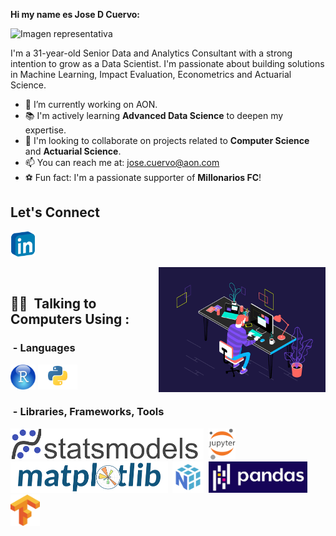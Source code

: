 <p><strong>Hi my name es Jose D Cuervo:</strong></p>

<img src="" alt="Imagen representativa">

<p>I'm a 31-year-old Senior Data and Analytics Consultant with a strong intention to grow as a Data Scientist. I'm passionate about building solutions in Machine Learning, Impact Evaluation, Econometrics and Actuarial Science.</p>

<ul>
  <li>🏢 I’m currently working on AON.</li>
  <li>📚 I'm actively learning <strong>Advanced Data Science</strong> to deepen my expertise.</li>
  <li>🤝 I'm looking to collaborate on projects related to <strong>Computer Science</strong> and <strong>Actuarial Science</strong>.</li>
  <li>📫 You can reach me at: <a href="mailto:jose.cuervo@aon.com">jose.cuervo@aon.com</a></li>
  <li>⚽ Fun fact: I'm a passionate supporter of <strong>Millonarios FC</strong>!</li>
</ul>


## Let's Connect 

[<img src='https://github.com/josecuervo9050/josecuervo9050/blob/main/Logo_Linke.png' alt='linkedin' height='40'>](https://www.linkedin.com/in/jdcuervo-129887108/)&nbsp;


<img alt="Coding Gif" src="https://github.com/josecuervo9050/josecuervo9050/blob/main/gif_computer.gif" height="200" align="right"/>&nbsp;
 <br/>
 
## 👨‍💻 &nbsp;Talking to Computers Using :

### &nbsp;- Languages

<img src = 'https://github.com/josecuervo9050/josecuervo9050/blob/main/R.jpg' height='40'/>&nbsp;<img src = 'https://github.com/josecuervo9050/josecuervo9050/blob/main/python.png' height='40'/>&nbsp;

### &nbsp;- Libraries, Frameworks, Tools  

<img src = 'https://github.com/josecuervo9050/josecuervo9050/blob/main/StatsModels.png' height='50'/>&nbsp;
<img src = 'https://github.com/josecuervo9050/josecuervo9050/blob/main/jupy.png' height='50'/>&nbsp;  
<img src = 'https://github.com/josecuervo9050/josecuervo9050/blob/main/matplotlib.png' height='50'/>&nbsp;
<img src = 'https://github.com/josecuervo9050/josecuervo9050/blob/main/numpy.png' height='50'/>&nbsp;
<img src = 'https://github.com/josecuervo9050/josecuervo9050/blob/main/pandas.jpg' height='50'/>&nbsp;
<img src = 'https://github.com/josecuervo9050/josecuervo9050/blob/main/tens.png' height='50'/>&nbsp;

